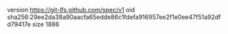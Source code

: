 version https://git-lfs.github.com/spec/v1
oid sha256:29ee2da38a90aacfa65edde86c1fdefa916957ee2f1e0ee47f51a92dfd79417e
size 1886
